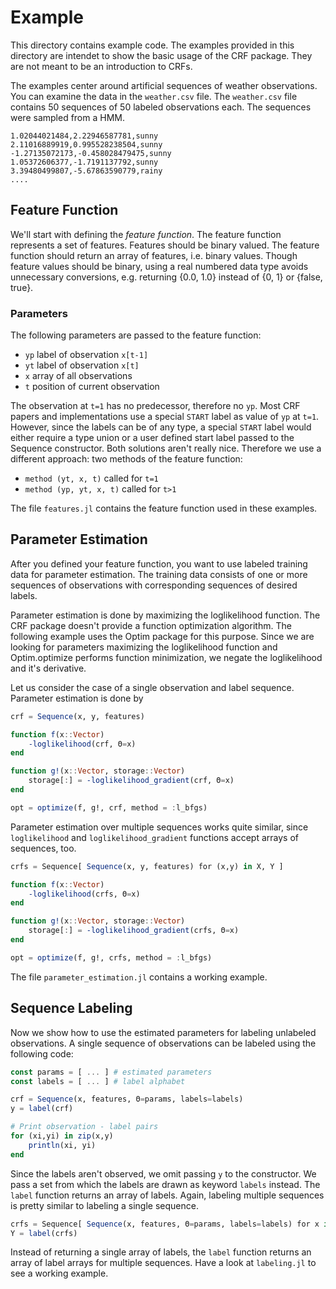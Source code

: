 # Example

This directory contains example code. The examples provided in this directory
are intendet to show the basic usage of the CRF package. They are not meant to
be an introduction to CRFs.

The examples center around artificial sequences of weather observations.
You can examine the data in the `weather.csv` file.
The `weather.csv` file contains 50 sequences of 50 labeled observations
each. The sequences were sampled from a HMM.

```csv
1.02044021484,2.22946587781,sunny
2.11016889919,0.995528238504,sunny
-1.27135072173,-0.458028479475,sunny
1.05372606377,-1.7191137792,sunny
3.39480499807,-5.67863590779,rainy
....
```

## Feature Function

We'll start with defining the *feature function*. The feature function
represents a set of features. Features should be binary valued.
The feature function should return an array of features, i.e. binary values.
Though feature values should be binary, using a real numbered data type avoids
unnecessary conversions, e.g. returning {0.0, 1.0} instead of {0, 1} or {false, true}.

### Parameters

The following parameters are passed to the feature function:

* `yp` label of observation `x[t-1]`
* `yt` label of observation `x[t]`
* `x` array of all observations
* `t` position of current observation

The observation at `t=1` has no predecessor, therefore no `yp`. Most CRF papers
and implementations use a special `START` label as value of `yp` at `t=1`. However,
since the labels can be of any type, a special `START` label would either
require a type union or a user defined start label passed to the Sequence
constructor. Both solutions aren't really nice. Therefore we use a different
approach: two methods of the feature function:

* `method (yt, x, t)` called for `t=1`
* `method (yp, yt, x, t)` called for `t>1`

The file `features.jl` contains the feature function used in these examples.

## Parameter Estimation

After you defined your feature function, you want to use labeled training
data for parameter estimation. The training data consists of one or more
sequences of observations with corresponding sequences of desired labels.

Parameter estimation is done by maximizing the loglikelihood function. The
CRF package doesn't provide a function optimization algorithm. The following
example uses the Optim package for this purpose.
Since we are looking for parameters maximizing the loglikelihood function
and Optim.optimize performs function minimization, we negate the
loglikelihood and it's derivative.

Let us consider the case of a single observation and label sequence.
Parameter estimation is done by

```julia
crf = Sequence(x, y, features)

function f(x::Vector)
    -loglikelihood(crf, Θ=x)
end

function g!(x::Vector, storage::Vector)
    storage[:] = -loglikelihood_gradient(crf, Θ=x)
end

opt = optimize(f, g!, crf, method = :l_bfgs)
```

Parameter estimation over multiple sequences works quite similar, since
`loglikelihood` and `loglikelihood_gradient` functions accept arrays of
sequences, too.

```julia
crfs = Sequence[ Sequence(x, y, features) for (x,y) in X, Y ]

function f(x::Vector)
    -loglikelihood(crfs, Θ=x)
end

function g!(x::Vector, storage::Vector)
    storage[:] = -loglikelihood_gradient(crfs, Θ=x)
end

opt = optimize(f, g!, crfs, method = :l_bfgs)
```

The file `parameter_estimation.jl` contains a working example.

## Sequence Labeling

Now we show how to use the estimated parameters for labeling
unlabeled observations. A single sequence of observations can be labeled
using the following code:

```julia
const params = [ ... ] # estimated parameters
const labels = [ ... ] # label alphabet

crf = Sequence(x, features, Θ=params, labels=labels)
y = label(crf)

# Print observation - label pairs
for (xi,yi) in zip(x,y)
    println(xi, yi)
end
```

Since the labels aren't observed, we omit passing `y` to the constructor.
We pass a set from which the labels are drawn as keyword `labels` instead.
The `label` function returns an array of labels.
Again, labeling multiple sequences is pretty similar to labeling a
single sequence.

```julia
crfs = Sequence[ Sequence(x, features, Θ=params, labels=labels) for x in X ]
Y = label(crfs)
```

Instead of returning a single array of labels, the `label` function returns
an array of label arrays for multiple sequences. Have a look at `labeling.jl`
to see a working example.
